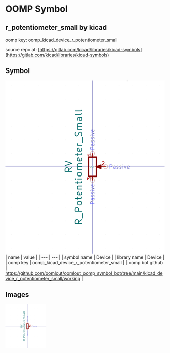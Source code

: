 # OOMP Symbol  
## r_potentiometer_small  by kicad  
  
oomp key: oomp_kicad_device_r_potentiometer_small  
  
source repo at: [https://gitlab.com/kicad/libraries/kicad-symbols](https://gitlab.com/kicad/libraries/kicad-symbols)  
## Symbol  
  
[![working.png](working_600.png)](working.png)  
| name | value | 
| --- | --- | 
| symbol name | Device | 
| library name | Device | 
| oomp key | oomp_kicad_device_r_potentiometer_small | 
| oomp bot github | https://github.com/oomlout/oomlout_oomp_symbol_bot/tree/main/kicad_device_r_potentiometer_small/working | 
## Images  
  
[![working.png](working_140.png)](working.png)  
